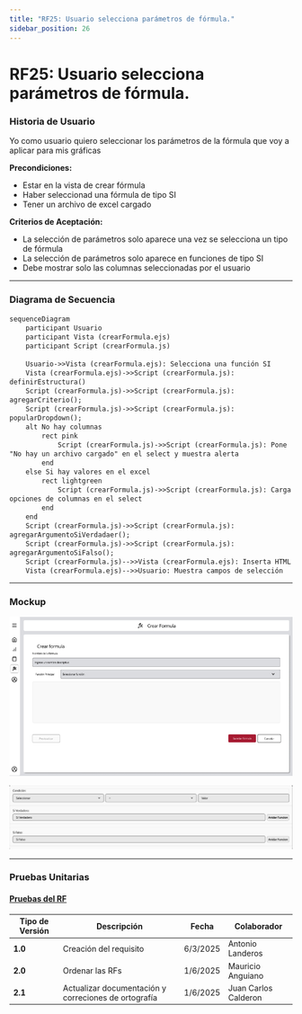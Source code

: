 ```yaml
---
title: "RF25: Usuario selecciona parámetros de fórmula."  
sidebar_position: 26
---
```


# RF25: Usuario selecciona parámetros de fórmula.

### Historia de Usuario

Yo como usuario quiero seleccionar los parámetros de la fórmula que voy a aplicar para mis gráficas 

  **Precondiciones:**
  - Estar en la vista de crear fórmula
  - Haber seleccionad una fórmula de tipo SI
  - Tener un archivo de excel cargado

  **Criterios de Aceptación:**
  - La selección de parámetros solo aparece una vez se selecciona un tipo de fórmula
  - La selección de parámetros solo aparece en funciones de tipo SI
  - Debe mostrar solo las columnas seleccionadas por el usuario
  
---

### Diagrama de Secuencia

```mermaid
sequenceDiagram
    participant Usuario
    participant Vista (crearFormula.ejs)
    participant Script (crearFormula.js)

    Usuario->>Vista (crearFormula.ejs): Selecciona una función SI
    Vista (crearFormula.ejs)->>Script (crearFormula.js): definirEstructura()
    Script (crearFormula.js)->>Script (crearFormula.js): agregarCriterio();
    Script (crearFormula.js)->>Script (crearFormula.js): popularDropdown();
    alt No hay columnas
        rect pink
            Script (crearFormula.js)->>Script (crearFormula.js): Pone "No hay un archivo cargado" en el select y muestra alerta
        end
    else Si hay valores en el excel
        rect lightgreen
            Script (crearFormula.js)->>Script (crearFormula.js): Carga opciones de columnas en el select
        end
    end
    Script (crearFormula.js)->>Script (crearFormula.js): agregarArgumentoSiVerdadaer();
    Script (crearFormula.js)->>Script (crearFormula.js): agregarArgumentoSiFalso();
    Script (crearFormula.js)-->>Vista (crearFormula.ejs): Inserta HTML
    Vista (crearFormula.ejs)-->>Usuario: Muestra campos de selección
```

---

### Mockup

![Mockup](./mockups/MockupCrearFormula.png)

![Mockup](./mockups/MockupCrearFormula2.png)


---

### Pruebas Unitarias 
#### [Pruebas del RF](https://docs.google.com/spreadsheets/d/1W-JW32dTsfI22-Yl5LydMhiu-oXHH_xo3hWvK6FHeLw/edit?gid=1279661615#gid=1279661615)


| **Tipo de Versión** | **Descripción**              | **Fecha**  | **Colaborador**          |
| ------------------- | ---------------------------- | ---------- | ------------------------ |
| **1.0**             | Creación del requisito       | 6/3/2025   | Antonio Landeros         |
| **2.0**             | Ordenar las RFs              | 1/6/2025   | Mauricio Anguiano          |
| **2.1**             | Actualizar documentación y correciones de ortografía             | 1/6/2025   | Juan Carlos Calderon          |  
